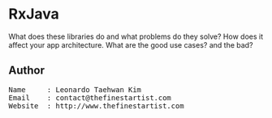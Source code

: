 # RxJava
What does these libraries do and what problems do they solve?
How does it affect your app architecture. What are the good use cases? and the bad?



## Author
<pre class="prettyprint">
Name     : Leonardo Taehwan Kim
Email    : contact@thefinestartist.com
Website  : http://www.thefinestartist.com
</pre>
